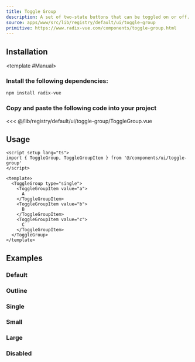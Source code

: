 ```yaml
---
title: Toggle Group
description: A set of two-state buttons that can be toggled on or off.
source: apps/www/src/lib/registry/default/ui/toggle-group
primitive: https://www.radix-vue.com/components/toggle-group.html
---
```


<ComponentPreview name="ToggleGroupDemo" />

## Installation

<TabPreview name="CLI">
<template #CLI>

```bash
npx shadcn-vue@latest add toggle-group
```
</template>

<template #Manual>

<Steps>

### Install the following dependencies:

```bash
npm install radix-vue
```

### Copy and paste the following code into your project

<<< @/lib/registry/default/ui/toggle-group/ToggleGroup.vue

</Steps>

</template>
</TabPreview>

## Usage

```vue
<script setup lang="ts">
import { ToggleGroup, ToggleGroupItem } from '@/components/ui/toggle-group'
</script>

<template>
  <ToggleGroup type="single">
    <ToggleGroupItem value="a">
      A
    </ToggleGroupItem>
    <ToggleGroupItem value="b">
      B
    </ToggleGroupItem>
    <ToggleGroupItem value="c">
      C
    </ToggleGroupItem>
  </ToggleGroup>
</template>
```

## Examples

### Default

<ComponentPreview name="ToggleGroupDemo" />

### Outline

<ComponentPreview name="ToggleGroupOutlineDemo" />

### Single

<ComponentPreview name="ToggleGroupSingleDemo" />

### Small

<ComponentPreview name="ToggleGroupSmallDemo" />

### Large

<ComponentPreview name="ToggleGroupLargeDemo" />

### Disabled

<ComponentPreview name="ToggleGroupDisabledDemo" />
